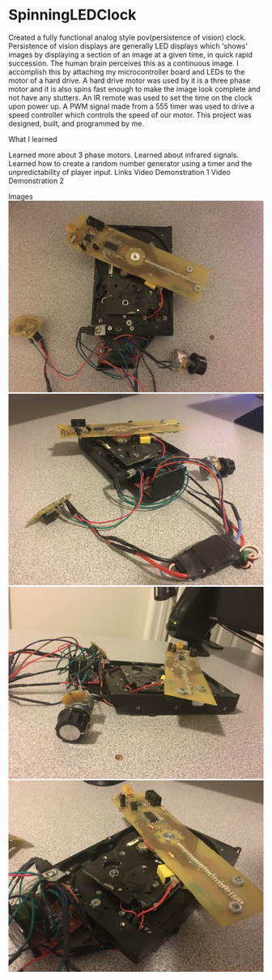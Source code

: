# SpinningLEDClock #

Created a fully functional analog style pov(persistence of vision) clock. Persistence of vision displays are generally LED displays which 'shows' images by displaying a section of an image at a given time, in quick rapid succession. The human brain perceives this as a continuous image. I accomplish this by attaching my microcontroller board and LEDs to the motor of a hard drive. A hard drive motor was used by it is a three phase motor and it is also spins fast enough to make the image look complete and not have any stutters. An IR remote was used to set the time on the clock upon power up. A PWM signal made from a 555 timer was used to drive a speed controller which controls the speed of our motor. This project was designed, built, and programmed by me.

What I learned

Learned more about 3 phase motors.
Learned about infrared signals.
Learned how to create a random number generator using a timer and the unpredictability of player input.
Links
Video Demonstration 1
Video Demonstration 2

Images
![Scheme](images/image1.jpeg)
![Scheme](images/image2.jpeg)
![Scheme](images/image3.jpeg)
![Scheme](images/image4.jpeg)